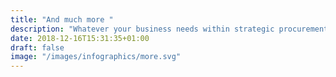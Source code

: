 ```yaml
---
title: "And much more "
description: "Whatever your business needs within strategic procurement, we are ready to support you achieve your targets"
date: 2018-12-16T15:31:35+01:00
draft: false
image: "/images/infographics/more.svg"
---
```

